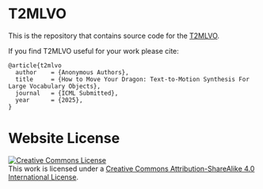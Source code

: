 # T2MLVO

This is the repository that contains source code for the [T2MLVO](https://t2mlvo.github.io/).

If you find T2MLVO useful for your work please cite:
```
@article{t2mlvo
  author    = {Anonymous Authors},
  title     = {How to Move Your Dragon: Text-to-Motion Synthesis For Large Vocabulary Objects},
  journal   = {ICML Submitted},
  year      = {2025},
}
```

# Website License
<a rel="license" href="http://creativecommons.org/licenses/by-sa/4.0/"><img alt="Creative Commons License" style="border-width:0" src="https://i.creativecommons.org/l/by-sa/4.0/88x31.png" /></a><br />This work is licensed under a <a rel="license" href="http://creativecommons.org/licenses/by-sa/4.0/">Creative Commons Attribution-ShareAlike 4.0 International License</a>.
